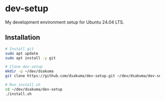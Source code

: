 # dev-setup

My development environment setup for Ubuntu 24.04 LTS.

## Installation

```bash
# Install git
sudo apt update
sudo apt install -y git

# Clone dev-setup
mkdir -p ~/dev/dsakuma
git clone https://github.com/dsakuma/dev-setup.git ~/dev/dsakuma/dev-setup

# Run install.sh
cd ~/dev/dsakuma/dev-setup
./install.sh
```
